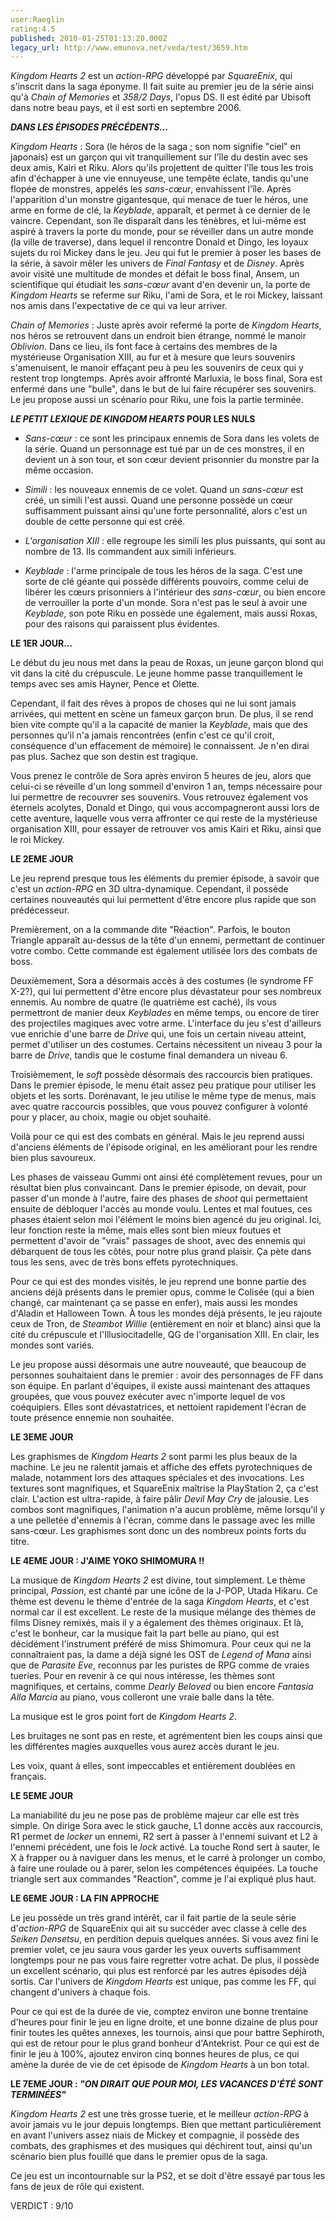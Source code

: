 ```yaml
---
user:Raeglin
rating:4.5
published: 2010-01-25T01:13:20.000Z
legacy_url: http://www.emunova.net/veda/test/3659.htm
---
```

_Kingdom Hearts 2_ est un _action-RPG_ développé par _SquareEnix_, qui s'inscrit dans la saga éponyme. Il fait suite au premier jeu de la série ainsi qu'à _Chain of Memories_ et _358/2 Days_, l'opus DS. Il est édité par Ubisoft dans notre beau pays, et il est sorti en septembre 2006\.  

  

**_DANS LES ÉPISODES PRÉCÉDENTS..._**  

  

_Kingdom Hearts_ : Sora (le héros de la saga ; son nom signifie "ciel" en japonais) est un garçon qui vit tranquillement sur l'île du destin avec ses deux amis, Kairi et Riku. Alors qu'ils projettent de quitter l'île tous les trois afin d'échapper à une vie ennuyeuse, une tempête éclate, tandis qu'une flopée de monstres, appelés les _sans-cœur_, envahissent l'île. Après l'apparition d'un monstre gigantesque, qui menace de tuer le héros, une arme en forme de clé, la _Keyblade_, apparaît, et permet à ce dernier de le vaincre. Cependant, son île disparaît dans les ténèbres, et lui-même est aspiré à travers la porte du monde, pour se réveiller dans un autre monde (la ville de traverse), dans lequel il rencontre Donald et Dingo, les loyaux sujets du roi Mickey dans le jeu. Jeu qui fut le premier à poser les bases de la série, à savoir mêler les univers de _Final Fantasy_ et de _Disney_. Après avoir visité une multitude de mondes et défait le boss final, Ansem, un scientifique qui étudiait les _sans-cœur_ avant d'en devenir un, la porte de _Kingdom Hearts_ se referme sur Riku, l'ami de Sora, et le roi Mickey, laissant nos amis dans l'expectative de ce qui va leur arriver.  

  

_Chain of Memories_ : Juste après avoir refermé la porte de _Kingdom Hearts_, nos héros se retrouvent dans un endroit bien étrange, nommé le manoir _Oblivion_. Dans ce lieu, ils font face à certains des membres de la mystérieuse Organisation XIII, au fur et à mesure que leurs souvenirs s'amenuisent, le manoir effaçant peu à peu les souvenirs de ceux qui y restent trop longtemps. Après avoir affronté Marluxia, le boss final, Sora est enfermé dans une "bulle", dans le but de lui faire récupérer ses souvenirs. Le jeu propose aussi un scénario pour Riku, une fois la partie terminée.  

  

**_LE PETIT LEXIQUE DE KINGDOM HEARTS_ POUR LES NULS**  

  

- _Sans-cœur_ : ce sont les principaux ennemis de Sora dans les volets de la série. Quand un personnage est tué par un de ces monstres, il en devient un à son tour, et son cœur devient prisonnier du monstre par la même occasion.  

  

- _Simili_ : les nouveaux ennemis de ce volet. Quand un _sans-cœur_ est créé, un simili l'est aussi. Quand une personne possède un cœur suffisamment puissant ainsi qu'une forte personnalité, alors c'est un double de cette personne qui est créé.  

  

- _L'organisation XIII_ : elle regroupe les simili les plus puissants, qui sont au nombre de 13\. Ils commandent aux simili inférieurs.  

  

- _Keyblade_ : l'arme principale de tous les héros de la saga. C'est une sorte de clé géante qui possède différents pouvoirs, comme celui de libérer les cœurs prisonniers à l'intérieur des _sans-cœur_, ou bien encore de verrouiller la porte d'un monde. Sora n'est pas le seul à avoir une _Keyblade_, son pote Riku en possède une également, mais aussi Roxas, pour des raisons qui paraissent plus évidentes.  

  

**LE 1ER JOUR...**  

  

Le début du jeu nous met dans la peau de Roxas, un jeune garçon blond qui vit dans la cité du crépuscule. Le jeune homme passe tranquillement le temps avec ses amis Hayner, Pence et Olette.  

Cependant, il fait des rêves à propos de choses qui ne lui sont jamais arrivées, qui mettent en scène un fameux garçon brun. De plus, il se rend bien vite compte qu'il a la capacité de manier la _Keyblade_, mais que des personnes qu'il n'a jamais rencontrées (enfin c'est ce qu'il croit, conséquence d'un effacement de mémoire) le connaissent. Je n'en dirai pas plus. Sachez que son destin est tragique.  

Vous prenez le contrôle de Sora après environ 5 heures de jeu, alors que celui-ci se réveille d'un long sommeil d'environ 1 an, temps nécessaire pour lui permettre de recouvrer ses souvenirs. Vous retrouvez également vos éternels acolytes, Donald et Dingo, qui vous accompagneront aussi lors de cette aventure, laquelle vous verra affronter ce qui reste de la mystérieuse organisation XIII, pour essayer de retrouver vos amis Kairi et Riku, ainsi que le roi Mickey.  

  

**LE 2EME JOUR**  

  

Le jeu reprend presque tous les éléments du premier épisode, à savoir que c'est un _action-RPG_ en 3D ultra-dynamique. Cependant, il possède certaines nouveautés qui lui permettent d'être encore plus rapide que son prédécesseur.  

Premièrement, on a la commande dite "Réaction". Parfois, le bouton Triangle apparaît au-dessus de la tête d'un ennemi, permettant de continuer votre combo. Cette commande est également utilisée lors des combats de boss.  

Deuxièmement, Sora a désormais accès à des costumes (le syndrome FF X-2?), qui lui permettent d'être encore plus dévastateur pour ses nombreux ennemis. Au nombre de quatre (le quatrième est caché), ils vous permettront de manier deux _Keyblades_ en même temps, ou encore de tirer des projectiles magiques avec votre arme. L'interface du jeu s'est d'ailleurs vue enrichie d'une barre de _Drive_ qui, une fois un certain niveau atteint, permet d'utiliser un des costumes. Certains nécessitent un niveau 3 pour la barre de _Drive_, tandis que le costume final demandera un niveau 6\.  

Troisièmement, le _soft_ possède désormais des raccourcis bien pratiques. Dans le premier épisode, le menu était assez peu pratique pour utiliser les objets et les sorts. Dorénavant, le jeu utilise le même type de menus, mais avec quatre raccourcis possibles, que vous pouvez configurer à volonté pour y placer, au choix, magie ou objet souhaité.  

  

Voilà pour ce qui est des combats en général. Mais le jeu reprend aussi d'anciens éléments de l'épisode original, en les améliorant pour les rendre bien plus savoureux.  

Les phases de vaisseau Gummi ont ainsi été complètement revues, pour un résultat bien plus convaincant. Dans le premier épisode, on devait, pour passer d'un monde à l'autre, faire des phases de _shoot_ qui permettaient ensuite de débloquer l'accès au monde voulu. Lentes et mal foutues, ces phases étaient selon moi l'élément le moins bien agencé du jeu original. Ici, leur fonction reste la même, mais elles sont bien mieux foutues et permettent d'avoir de "vrais" passages de shoot, avec des ennemis qui débarquent de tous les côtés, pour notre plus grand plaisir. Ça pète dans tous les sens, avec de très bons effets pyrotechniques.  

Pour ce qui est des mondes visités, le jeu reprend une bonne partie des anciens déjà présents dans le premier opus, comme le Colisée (qui a bien changé, car maintenant ça se passe en enfer), mais aussi les mondes d'Aladin et Halloween Town. À tous les mondes déjà présents, le jeu rajoute ceux de Tron, de _Steambot Willie_ (entièrement en noir et blanc) ainsi que la cité du crépuscule et l'Illusiocitadelle, QG de l'organisation XIII. En clair, les mondes sont variés.  

Le jeu propose aussi désormais une autre nouveauté, que beaucoup de personnes souhaitaient dans le premier : avoir des personnages de FF dans son équipe. En parlant d'équipes, il existe aussi maintenant des attaques groupées, que vous pouvez exécuter avec n'importe lequel de vos coéquipiers. Elles sont dévastatrices, et nettoient rapidement l'écran de toute présence ennemie non souhaitée.  

  

**LE 3EME JOUR**  

  

Les graphismes de _Kingdom Hearts 2_ sont parmi les plus beaux de la machine. Le jeu ne ralentit jamais et affiche des effets pyrotechniques de malade, notamment lors des attaques spéciales et des invocations. Les textures sont magnifiques, et SquareEnix maîtrise la PlayStation 2, ça c'est clair. L'action est ultra-rapide, à faire pâlir _Devil May Cry_ de jalousie. Les combos sont magnifiques, l'animation n'a aucun problème, même lorsqu'il y a une pelletée d'ennemis à l'écran, comme dans le passage avec les mille sans-cœur. Les graphismes sont donc un des nombreux points forts du titre.  

  

**LE 4EME JOUR : J'AIME YOKO SHIMOMURA !!**  

  

La musique de _Kingdom Hearts 2_ est divine, tout simplement. Le thème principal, _Passion_, est chanté par une icône de la J-POP, Utada Hikaru. Ce thème est devenu le thème d'entrée de la saga _Kingdom Hearts_, et c'est normal car il est excellent. Le reste de la musique mélange des thèmes de films Disney remixés, mais il y a également des thèmes originaux. Et là, c'est le bonheur, car la musique fait la part belle au piano, qui est décidément l'instrument préféré de miss Shimomura. Pour ceux qui ne la connaîtraient pas, la dame a déjà signé les OST de _Legend of Mana_ ainsi que de _Parasite Eve_, reconnus par les puristes de RPG comme de vraies tueries. Pour en revenir à ce qui nous intéresse, les thèmes sont magnifiques, et certains, comme _Dearly Beloved_ ou bien encore _Fantasia Alla Marcia_ au piano, vous colleront une vraie balle dans la tête.  

La musique est le gros point fort de _Kingdom Hearts 2_.  

Les bruitages ne sont pas en reste, et agrémentent bien les coups ainsi que les différentes magies auxquelles vous aurez accès durant le jeu.  

Les voix, quant à elles, sont impeccables et entièrement doublées en français.  

  

**LE 5EME JOUR**  

  

La maniabilité du jeu ne pose pas de problème majeur car elle est très simple. On dirige Sora avec le stick gauche, L1 donne accès aux raccourcis, R1 permet de _locker_ un ennemi, R2 sert à passer à l'ennemi suivant et L2 à l'ennemi précédent, une fois le _lock_ activé. La touche Rond sert à sauter, le X à frapper ou à naviguer dans les menus, et le carré à prolonger un combo, à faire une roulade ou à parer, selon les compétences équipées. La touche triangle sert aux commandes "Reaction", comme je l'ai expliqué plus haut.  

  

**LE 6EME JOUR : LA FIN APPROCHE**  

  

Le jeu possède un très grand intérêt, car il fait partie de la seule série d'_action-RPG_ de SquareEnix qui ait su succéder avec classe à celle des _Seiken Densetsu_, en perdition depuis quelques années. Si vous avez fini le premier volet, ce jeu saura vous garder les yeux ouverts suffisamment longtemps pour ne pas vous faire regretter votre achat. De plus, il possède un excellent scénario, qui plus est renforcé par les autres épisodes déjà sortis. Car l'univers de _Kingdom Hearts_ est unique, pas comme les FF, qui changent d'univers à chaque fois.  

Pour ce qui est de la durée de vie, comptez environ une bonne trentaine d'heures pour finir le jeu en ligne droite, et une bonne dizaine de plus pour finir toutes les quêtes annexes, les tournois, ainsi que pour battre Sephiroth, qui est de retour pour le plus grand bonheur d'Antekrist. Pour ce qui est de finir le jeu à 100%, ajoutez environ cinq bonnes heures de plus, ce qui amène la durée de vie de cet épisode de _Kingdom Hearts_ à un bon total.  

  

**LE 7EME JOUR : _"ON DIRAIT QUE POUR MOI, LES VACANCES D'ÉTÉ SONT TERMINÉES"_**  

  

_Kingdom Hearts 2_ est une très grosse tuerie, et le meilleur _action-RPG_ à avoir jamais vu le jour depuis longtemps. Bien que mettant particulièrement en avant l'univers assez niais de Mickey et compagnie, il possède des combats, des graphismes et des musiques qui déchirent tout, ainsi qu'un scénario bien plus fouillé que dans le premier opus de la saga.  

Ce jeu est un incontournable sur la PS2, et se doit d'être essayé par tous les fans de jeux de rôle qui existent.  

  

VERDICT : 9/10
